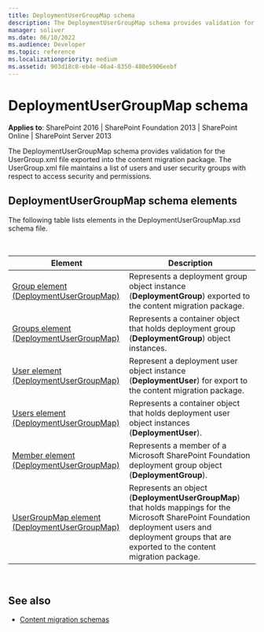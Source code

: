 ```yaml
---
title: DeploymentUserGroupMap schema
description: The DeploymentUserGroupMap schema provides validation for the UserGroup.xml file exported into the content migration package.
manager: soliver
ms.date: 06/10/2022
ms.audience: Developer
ms.topic: reference
ms.localizationpriority: medium
ms.assetid: 903d18c8-eb4e-46a4-8350-480e5906eebf
---
```


# DeploymentUserGroupMap schema

**Applies to**: SharePoint 2016 | SharePoint Foundation 2013 | SharePoint Online | SharePoint Server 2013

The DeploymentUserGroupMap schema provides validation for the UserGroup.xml file exported into the content migration package. The UserGroup.xml file maintains a list of users and user security groups with respect to access security and permissions.

## DeploymentUserGroupMap schema elements

The following table lists elements in the DeploymentUserGroupMap.xsd schema file.

<br/>


| Element | Description |
| --- | --- |
| [Group element (DeploymentUserGroupMap)](group-element-deploymentusergroupmap.md) | Represents a deployment group object instance (**DeploymentGroup**) exported to the content migration package. |
| [Groups element (DeploymentUserGroupMap)](groups-element-deploymentusergroupmap.md) | Represents a container object that holds deployment group (**DeploymentGroup**) object instances. |
| [User element (DeploymentUserGroupMap)](user-element-deploymentusergroupmap.md) | Represent a deployment user object instance (**DeploymentUser**) for export to the content migration package. |
| [Users element (DeploymentUserGroupMap)](users-element-deploymentusergroupmap.md) | Represents a container object that holds deployment user object instances (**DeploymentUser**). |
| [Member element (DeploymentUserGroupMap)](member-element-deploymentusergroupmap.md) | Represents a member of a Microsoft SharePoint Foundation deployment group object (**DeploymentGroup**). |
| [UserGroupMap element (DeploymentUserGroupMap)](usergroupmap-element-deploymentusergroupmap.md) | Represents an object (**DeploymentUserGroupMap**) that holds mappings for the Microsoft SharePoint Foundation deployment users and deployment groups that are exported to the content migration package. |

<br/>

## See also

- [Content migration schemas](content-migration-schemas.md)
